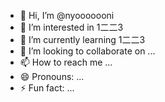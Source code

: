 - 👋 Hi, I’m @nyooooooni
- 👀 I’m interested in 1二二3
- 🌱 I’m currently learning 1二二3
- 💞️ I’m looking to collaborate on ...
- 📫 How to reach me ...
- 😄 Pronouns: ...
- ⚡ Fun fact: ...

<!---
nyooooooni/nyooooooni is a ✨ special ✨ repository because its `README.md` (this file) appears on your GitHub profile.
You can click the Preview link to take a look at your changes.
--->
